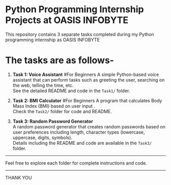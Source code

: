 # Python Programming Internship Projects at OASIS INFOBYTE

This repository contains 3 separate tasks completed during my Python programming internship as OASIS INFOBYTE

# The tasks are as follows-

1. **Task 1: Voice Assistant**
   #For Beginners
  A simple Python-based voice assistant that can perform tasks such as greeting the user, searching on the web, telling the time, etc.  
   See the detailed README and code in the `Task1/` folder.
2. **Task 2: BMI Calculator**
   #For Beginners
   A program that calculates Body Mass Index (BMI) based on user input .  
   Check the `Task2/` folder for code and README.

5. **Task 3: Random Password Generator**  
   A random password generator that creates random passwords based on user preferences including length, character types (lowercase, uppercase, digits, symbols).  
   Details including the README and code are available in the `Task3/` folder.

---

Feel free to explore each folder for complete instructions and code.

---
THANK YOU
